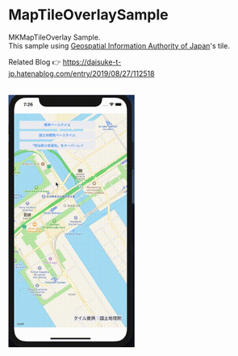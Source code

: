 # MapTileOverlaySample

MKMapTileOverlay Sample.  
This sample using [Geospatial Information Authority of Japan](https://www.gsi.go.jp/)'s tile.
  
Related Blog 👉 https://daisuke-t-jp.hatenablog.com/entry/2019/08/27/112518
<br />
<br />
<br />
<img src="https://raw.githubusercontent.com/daisuke-t-jp/MapTileOverlaySample/master/MapTile.gif" width="250px">
